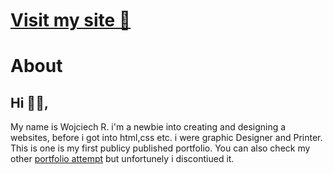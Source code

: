 # [Visit my site 👋](https://somthdesign.github.io/wojciechrubas/)

# About

## Hi 🙋‍♂️,
My name is Wojciech R. i'm a newbie into creating and designing a websites, before i got into html,css etc. i were graphic Designer and Printer. This is one is my first publicy published portfolio. You can also check my other [portfolio attempt](https://somthdesign.github.io/) but unfortunely i discontiued it.
